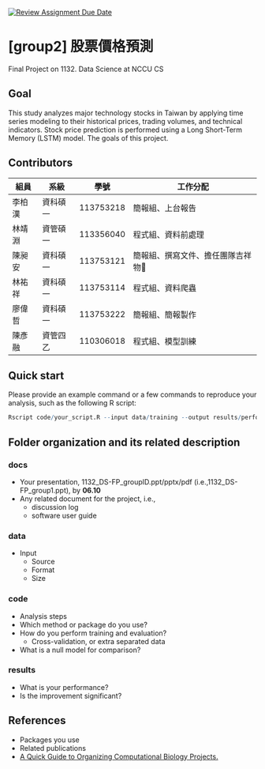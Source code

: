 [![Review Assignment Due Date](https://classroom.github.com/assets/deadline-readme-button-22041afd0340ce965d47ae6ef1cefeee28c7c493a6346c4f15d667ab976d596c.svg)](https://classroom.github.com/a/HR2Xz9sU)

# [group2] 股票價格預測

Final Project on 1132. Data Science at NCCU CS

## Goal

This study analyzes major technology stocks in Taiwan by applying time series modeling to their historical prices, trading volumes, and technical indicators. Stock price prediction is performed using a Long Short-Term Memory (LSTM) model.
The goals of this project.

## Contributors

| 組員   | 系級     | 學號      | 工作分配                           |
| ------ | -------- | --------- | ---------------------------------- |
| 李柏漢 | 資科碩一 | 113753218 | 簡報組、上台報告                   |
| 林靖淵 | 資管碩一 | 113356040 | 程式組、資料前處理                 |
| 陳昶安 | 資科碩一 | 113753121 | 簡報組、撰寫文件、擔任團隊吉祥物🦆 |
| 林祐祥 | 資科碩一 | 113753114 | 程式組、資料爬蟲                   |
| 廖偉哲 | 資科碩一 | 113753222 | 簡報組、簡報製作                   |
| 陳彥融 | 資管四乙 | 110306018 | 程式組、模型訓練                   |

## Quick start

Please provide an example command or a few commands to reproduce your analysis, such as the following R script:

```R
Rscript code/your_script.R --input data/training --output results/performance.tsv
```

## Folder organization and its related description

### docs

- Your presentation, 1132_DS-FP_groupID.ppt/pptx/pdf (i.e.,1132_DS-FP_group1.ppt), by **06.10**
- Any related document for the project, i.e.,
  - discussion log
  - software user guide

### data

- Input
  - Source
  - Format
  - Size

### code

- Analysis steps
- Which method or package do you use?
- How do you perform training and evaluation?
  - Cross-validation, or extra separated data
- What is a null model for comparison?

### results

- What is your performance?
- Is the improvement significant?

## References

- Packages you use
- Related publications
- [A Quick Guide to Organizing Computational Biology Projects.](https://journals.plos.org/ploscompbiol/article?id=10.1371/journal.pcbi.1000424)
